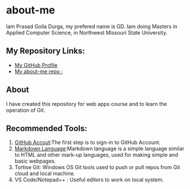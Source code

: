 # about-me
Iam Prasad Golla Durga, my prefered name is GD.
Iam doing Masters in Applied Computer Science, in Northwest Missouri State University.

## My Repository Links:
* [My GitHub Profile](https://github.com/GD-Prasad)
* [My about-me repo :]()

## About
I have created this repository for web apps course and to learn the operation of Git.

## Recommended Tools:
1. [GitHub Accout]():The first step is to sign-in to GitHub Account.
1. [Markdown Language]():Markdown language is a simple language similar to HTML and other mark-up languages, used for making simple and basic webpages.
1. Tortise Git: Windows OS Git tools used to push or pull repos from Git cloud and local machine.
1. VS Code/Notepad++ : Useful editors to work on local system.
